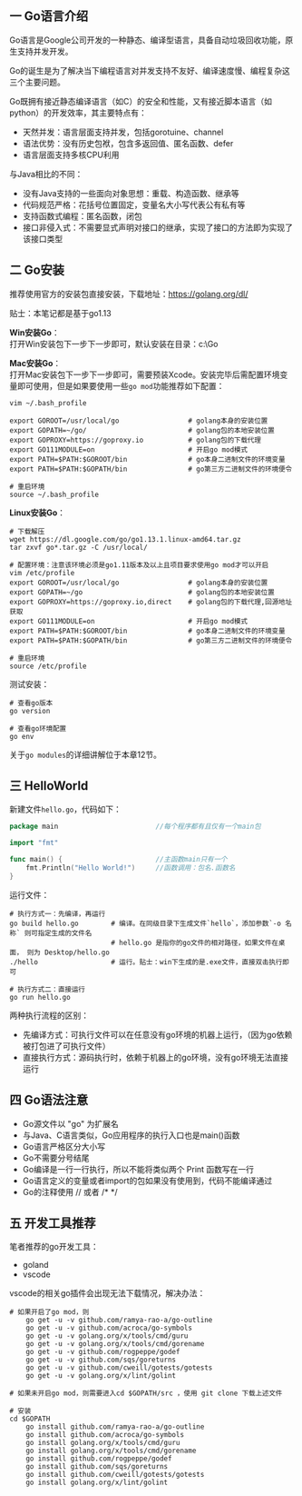 ## 一 Go语言介绍

Go语言是Google公司开发的一种静态、编译型语言，具备自动垃圾回收功能，原生支持并发开发。   

Go的诞生是为了解决当下编程语言对并发支持不友好、编译速度慢、编程复杂这三个主要问题。   

Go既拥有接近静态编译语言（如C）的安全和性能，又有接近脚本语言（如python）的开发效率，其主要特点有：   
 - 天然并发：语言层面支持并发，包括gorotuine、channel
 - 语法优势：没有历史包袱，包含多返回值、匿名函数、defer
 - 语言层面支持多核CPU利用

与Java相比的不同：
- 没有Java支持的一些面向对象思想：重载、构造函数、继承等
- 代码规范严格：花括号位置固定，变量名大小写代表公有私有等
- 支持函数式编程：匿名函数，闭包
- 接口非侵入式：不需要显式声明对接口的继承，实现了接口的方法即为实现了该接口类型

## 二 Go安装

推荐使用官方的安装包直接安装，下载地址：https://golang.org/dl/   

贴士：本笔记都是基于go1.13    

**Win安装Go**：   
打开Win安装包下一步下一步即可，默认安装在目录：c:\Go  

**Mac安装Go**：  
打开Mac安装包下一步下一步即可，需要预装Xcode。安装完毕后需配置环境变量即可使用，但是如果要使用一些`go mod`功能推荐如下配置：
```
vim ~/.bash_profile

export GOROOT=/usr/local/go                 # golang本身的安装位置
export GOPATH=~/go/                         # golang包的本地安装位置
export GOPROXY=https://goproxy.io           # golang包的下载代理
export GO111MODULE=on                       # 开启go mod模式
export PATH=$PATH:$GOROOT/bin               # go本身二进制文件的环境变量
export PATH=$PATH:$GOPATH/bin               # go第三方二进制文件的环境便令

# 重启环境
source ~/.bash_profile
```

**Linux安装Go**：
```
# 下载解压
wget https://dl.google.com/go/go1.13.1.linux-amd64.tar.gz
tar zxvf go*.tar.gz -C /usr/local/

# 配置环境：注意该环境必须是go1.11版本及以上且项目要求使用go mod才可以开启
vim /etc/profile
export GOROOT=/usr/local/go                 # golang本身的安装位置
export GOPATH=~/go                          # golang包的本地安装位置
export GOPROXY=https://goproxy.io,direct    # golang包的下载代理,回源地址获取
export GO111MODULE=on                       # 开启go mod模式
export PATH=$PATH:$GOROOT/bin               # go本身二进制文件的环境变量
export PATH=$PATH:$GOPATH/bin               # go第三方二进制文件的环境便令

# 重启环境
source /etc/profile 
```

测试安装：
``` 
# 查看go版本
go version

# 查看go环境配置
go env  
```

关于`go modules`的详细讲解位于本章12节。

## 三 HelloWorld

新建文件`hello.go`，代码如下：
```go
package main                        //每个程序都有且仅有一个main包

import "fmt"    

func main() {                       //主函数main只有一个
    fmt.Println("Hello World!")     //函数调用：包名.函数名
}
```

运行文件：
```
# 执行方式一：先编译，再运行
go build hello.go        # 编译。在同级目录下生成文件`hello`，添加参数`-o 名称` 则可指定生成的文件名 
                         # hello.go 是指你的go文件的相对路径，如果文件在桌面， 则为 Desktop/hello.go
./hello                  # 运行。贴士：win下生成的是.exe文件，直接双击执行即可

# 执行方式二：直接运行
go run hello.go         
```

两种执行流程的区别：  
- 先编译方式：可执行文件可以在任意没有go环境的机器上运行，（因为go依赖被打包进了可执行文件）
- 直接执行方式：源码执行时，依赖于机器上的go环境，没有go环境无法直接运行

## 四 Go语法注意

- Go源文件以 "go" 为扩展名
- 与Java、C语言类似，Go应用程序的执行入口也是main()函数
- Go语言严格区分大小写
- Go不需要分号结尾
- Go编译是一行一行执行，所以不能将类似两个 Print 函数写在一行
- Go语言定义的变量或者import的包如果没有使用到，代码不能编译通过
- Go的注释使用 // 或者 /*  */

## 五 开发工具推荐

笔者推荐的go开发工具：
- goland
- vscode

vscode的相关go插件会出现无法下载情况，解决办法：
```
# 如果开启了go mod，则
    go get -u -v github.com/ramya-rao-a/go-outline
    go get -u -v github.com/acroca/go-symbols
    go get -u -v golang.org/x/tools/cmd/guru
    go get -u -v golang.org/x/tools/cmd/gorename
    go get -u -v github.com/rogpeppe/godef
    go get -u -v github.com/sqs/goreturns
    go get -u -v github.com/cweill/gotests/gotests
    go get -u -v golang.org/x/lint/golint

# 如果未开启go mod，则需要进入cd $GOPATH/src ，使用 git clone 下载上述文件        

# 安装
cd $GOPATH
    go install github.com/ramya-rao-a/go-outline
    go install github.com/acroca/go-symbols
    go install golang.org/x/tools/cmd/guru
    go install golang.org/x/tools/cmd/gorename
    go install github.com/rogpeppe/godef
    go install github.com/sqs/goreturns
    go install github.com/cweill/gotests/gotests
    go install golang.org/x/lint/golint
```
